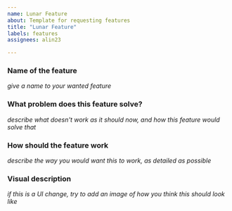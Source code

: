 ```yaml
---
name: Lunar Feature
about: Template for requesting features
title: "Lunar Feature"
labels: features
assignees: alin23

---
```


### Name of the feature

*give a name to your wanted feature*

### What problem does this feature solve?

*describe what doesn't work as it should now, and how this feature would solve that*

### How should the feature work

*describe the way you would want this to work, as detailed as possible*

### Visual description

*if this is a UI change, try to add an image of how you think this should look like*


